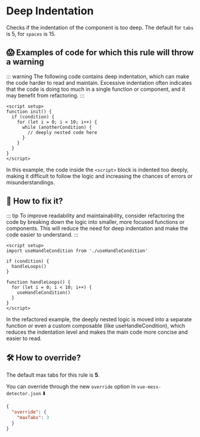 # Deep Indentation

Checks if the indentation of the component is too deep. The default for `tabs` is 5, for `spaces` is 15.

## 😱 Examples of code for which this rule will throw a warning

::: warning
The following code contains deep indentation, which can make the code harder to read and maintain. Excessive indentation often indicates that the code is doing too much in a single function or component, and it may benefit from refactoring.
:::

```vue
<script setup>
function init() {
  if (condition) {
    for (let i = 0; i < 10; i++) {
      while (anotherCondition) {
        // deeply nested code here
      }
    }
  }
}
</script>
```

In this example, the code inside the `<script>` block is indented too deeply, making it difficult to follow the logic and increasing the chances of errors or misunderstandings.

## 🤩 How to fix it?

::: tip
To improve readability and maintainability, consider refactoring the code by breaking down the logic into smaller, more focused functions or components. This will reduce the need for deep indentation and make the code easier to understand.
:::

```vue
<script setup>
import useHandleCondition from './useHandleCondition'

if (condition) {
  handleLoops()
}

function handleLoops() {
  for (let i = 0; i < 10; i++) {
    useHandleCondition()
  }
}
</script>
```

In the refactored example, the deeply nested logic is moved into a separate function or even a custom composable (like useHandleCondition), which reduces the indentation level and makes the main code more concise and easier to read.

## 🛠 How to override?

The default max tabs for this rule is **5**.

You can override through the new `override` option in `vue-mess-detector.json` ⬇️

```json
{
  "override": {
    "maxTabs": 3
  }
}
